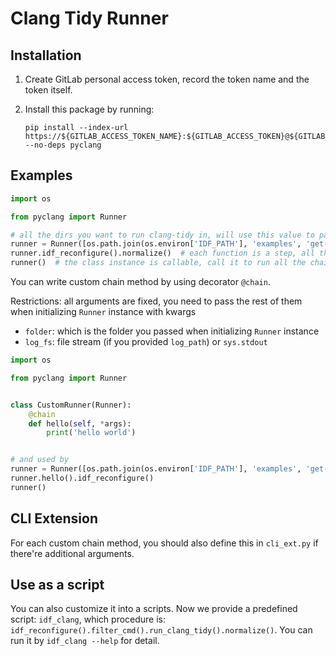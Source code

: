 # Clang Tidy Runner

## Installation

1. Create GitLab personal access token, record the token name and the token itself.
2. Install this package by running:

    ```
    pip install --index-url https://${GITLAB_ACCESS_TOKEN_NAME}:${GITLAB_ACCESS_TOKEN}@${GITLAB_SERVER}/api/v4/projects/2107/packages/pypi/simple --no-deps pyclang
    ```

## Examples

```python
import os

from pyclang import Runner

# all the dirs you want to run clang-tidy in, will use this value to pass to all chained methods automatically
runner = Runner([os.path.join(os.environ['IDF_PATH'], 'examples', 'get-started', 'hello_world')])
runner.idf_reconfigure().normalize()  # each function is a step, all these steps are chainable
runner()  # the class instance is callable, call it to run all the chained methods
```

You can write custom chain method by using decorator `@chain`.

Restrictions: all arguments are fixed, you need to pass the rest of them when initializing `Runner` instance with kwargs

- `folder`: which is the folder you passed when initializing `Runner` instance
- `log_fs`: file stream (if you provided `log_path`) or `sys.stdout`

```python
import os

from pyclang import Runner


class CustomRunner(Runner):
    @chain
    def hello(self, *args):
        print('hello world')


# and used by
runner = Runner([os.path.join(os.environ['IDF_PATH'], 'examples', 'get-started', 'hello_world')])
runner.hello().idf_reconfigure()
runner()
```

## CLI Extension

For each custom chain method, you should also define this in `cli_ext.py` if there're additional arguments.

## Use as a script

You can also customize it into a scripts. Now we provide a predefined script: `idf_clang`, which procedure
is: `idf_reconfigure().filter_cmd().run_clang_tidy().normalize()`. You can run it by `idf_clang --help` for detail.
